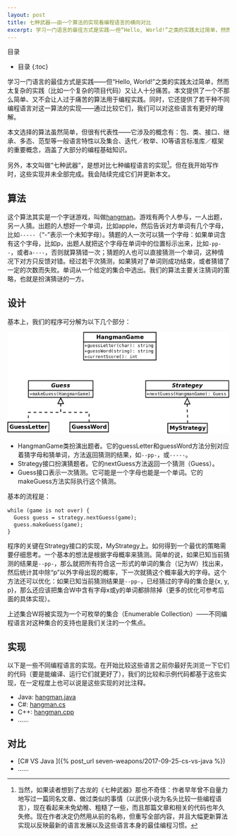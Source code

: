 ```yaml
---
layout: post
title: 七种武器——由一个算法的实现看编程语言的横向对比
excerpt: 学习一门语言的最佳方式是实践——但“Hello, World!”之类的实践太过简单，然而太复杂的实践（比如一个复杂的项目代码）又让人十分痛苦。本文提供了一个不那么简单、又不会让人过于痛苦的算法用于编程实践。同时，它还提供了若干种不同编程语言对这一算法的实现——通过比较它们，我们可以对这些语言有更好的理解。
---
```

目录
* 目录
{:toc}

学习一门语言的最佳方式是实践——但“Hello, World!”之类的实践太过简单，然而太复杂的实践（比如一个复杂的项目代码）又让人十分痛苦。本文提供了一个不那么简单、又不会让人过于痛苦的算法用于编程实践。同时，它还提供了若干种不同编程语言对这一算法的实现——通过比较它们，我们可以对这些语言有更好的理解。

本文选择的算法虽然简单，但很有代表性——它涉及的概念有：包、类、接口、继承、多态、范型等一般语言特性以及集合、迭代／枚举、IO等语言标准库／框架的重要概念，涵盖了大部分的编程基础知识。

另外，本文叫做“七种武器”，是想对比七种编程语言的实现[^seven_weapons]。但在我开始写作时，这些实现并未全部完成。我会陆续完成它们并更新本文。

## 算法
这个算法其实是一个字谜游戏，叫做[hangman](https://en.wikipedia.org/wiki/Hangman_(game))。游戏有两个人参与，一人出题，另一人猜。出题的人想好一个单词，比如apple，然后告诉对方单词有几个字母，比如`-----`（“-”表示一个未知字母）。猜题的人一次可以猜一个字母：如果单词含有这个字母，比如p，出题人就把这个字母在单词中的位置标示出来，比如`-pp--`，或者`a----`，否则就算猜错一次；猜题的人也可以直接猜测一个单词，这种情况下对方只反馈对错。经过若干次猜测，如果猜对了单词则成功结束，或者猜错了一定的次数而失败。单词从一个给定的集合中选出。我们的算法主要关注猜词的策略，也就是扮演猜谜的一方。

## 设计
基本上，我们的程序可分解为以下几个部分：

![类图](/images/hangman.png)

* HangmanGame类扮演出题者。它的guessLetter和guessWord方法分别对应着猜字母和猜单词，方法返回猜测的结果，如`--pp-`，或`-----`。
* Strategy接口扮演猜题者。它的nextGuess方法返回一个猜测（Guess）。
* Guess接口表示一次猜测。它可能是一个字母也能是一个单词。它的makeGuess方法实际执行这个猜测。

基本的流程是：

```
while (game is not over) {
  Guess guess = strategy.nextGuess(game);
  guess.makeGuess(game);
}
```

程序的关键在Strategy接口的实现，MyStrategy上。如何得到一个最优的策略需要仔细思考。一个基本的想法是根据字母概率来猜测。简单的说，如果已知当前猜测的结果是`--pp-`，那么就把所有符合这一形式的单词的集合（记为W）找出来，然后统计其中除“p”以外字母出现的概率，下一次就猜这个概率最大的字母。这个方法还可以优化：如果已知当前猜测结果是`--pp-`，已经猜过的字母的集合是{x, y, p}，那么还应该把集合W中含有字母x或y的单词都排除掉（更多的优化可参考后面的具体实现）。

上述集合W将被实现为一个可枚举的集合（Enumerable Collection）——不同编程语言对这种集合的支持也是我们关注的一个焦点。

## 实现

以下是一些不同编程语言的实现。在开始比较这些语言之前你最好先浏览一下它们的代码（要是能编译、运行它们就更好了），我们的比较和示例代码都基于这些实现，在一定程度上也可以说是这些实现的对比注释。

* Java: [hangman.java](https://github.com/coin8086/hangman.java)
* C#: [hangman.cs](https://github.com/coin8086/hangman.cs)
* C++: [hangman.cpp](https://github.com/coin8086/hangman.cpp)
* ……

## 对比

* [C# VS Java ]({% post_url seven-weapons/2017-09-25-cs-vs-java %})
* ……

[^seven_weapons]: 当然，如果读者想到了古龙的《七种武器》那也不奇怪：作者早年曾不自量力地写过一篇同名文章、做过类似的事情（以武侠小说为名头比较一些编程语言），现在看起来未免幼稚、粗糙了一些，而且那篇文章和相关的代码也年久失修。现在作者决定仍然用从前的名称，但重写全部内容，并且大幅更新算法实现以反映最新的语言发展以及这些语言本身的最佳编程习惯。

